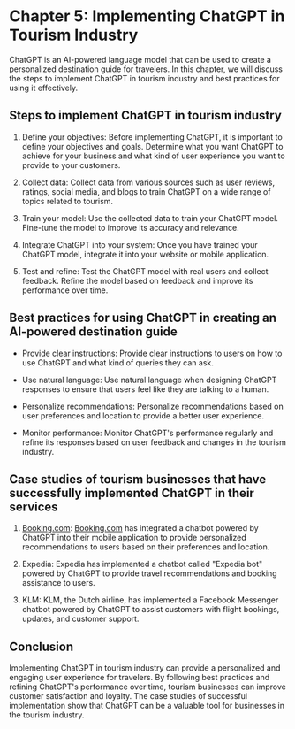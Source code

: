 Chapter 5: Implementing ChatGPT in Tourism Industry
===================================================

ChatGPT is an AI-powered language model that can be used to create a personalized destination guide for travelers. In this chapter, we will discuss the steps to implement ChatGPT in tourism industry and best practices for using it effectively.

Steps to implement ChatGPT in tourism industry
----------------------------------------------

1. Define your objectives: Before implementing ChatGPT, it is important to define your objectives and goals. Determine what you want ChatGPT to achieve for your business and what kind of user experience you want to provide to your customers.

2. Collect data: Collect data from various sources such as user reviews, ratings, social media, and blogs to train ChatGPT on a wide range of topics related to tourism.

3. Train your model: Use the collected data to train your ChatGPT model. Fine-tune the model to improve its accuracy and relevance.

4. Integrate ChatGPT into your system: Once you have trained your ChatGPT model, integrate it into your website or mobile application.

5. Test and refine: Test the ChatGPT model with real users and collect feedback. Refine the model based on feedback and improve its performance over time.

Best practices for using ChatGPT in creating an AI-powered destination guide
----------------------------------------------------------------------------

* Provide clear instructions: Provide clear instructions to users on how to use ChatGPT and what kind of queries they can ask.

* Use natural language: Use natural language when designing ChatGPT responses to ensure that users feel like they are talking to a human.

* Personalize recommendations: Personalize recommendations based on user preferences and location to provide a better user experience.

* Monitor performance: Monitor ChatGPT's performance regularly and refine its responses based on user feedback and changes in the tourism industry.

Case studies of tourism businesses that have successfully implemented ChatGPT in their services
-----------------------------------------------------------------------------------------------

1. [Booking.com](http://Booking.com): [Booking.com](http://Booking.com) has integrated a chatbot powered by ChatGPT into their mobile application to provide personalized recommendations to users based on their preferences and location.

2. Expedia: Expedia has implemented a chatbot called "Expedia bot" powered by ChatGPT to provide travel recommendations and booking assistance to users.

3. KLM: KLM, the Dutch airline, has implemented a Facebook Messenger chatbot powered by ChatGPT to assist customers with flight bookings, updates, and customer support.

Conclusion
----------

Implementing ChatGPT in tourism industry can provide a personalized and engaging user experience for travelers. By following best practices and refining ChatGPT's performance over time, tourism businesses can improve customer satisfaction and loyalty. The case studies of successful implementation show that ChatGPT can be a valuable tool for businesses in the tourism industry.
